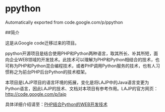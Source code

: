 # ppython
Automatically exported from code.google.com/p/ppython

##简介

这是从Google code迁移过来的项目。

ppython开源项目是结合使用PHP和Python两种语言，取其所长、补其所短，面向企业WEB领域的开发技术。此技术可以理解为PHP和Python相结合的技术，也可称为PHP和Python混合编程技术，或者PHP调用Python服务的技术，也有人习惯称之为前台PHP后台Python的技术框架。

本项目是LAJP项目的语言环境的拓展，变化是将LAJP中的Java语言变更为Python语言，因此LAJP的技术、文档对本项目有参考作用。LAJP的官方网页：http://code.google.com/p/lajp

具体详细介绍请至：[PHP结合Python的WEB开发技术](https://code.google.com/p/ppython/)
